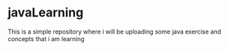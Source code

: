 # javaLearning

This is a simple repository where i will be uploading some java exercise and concepts that i am learning

